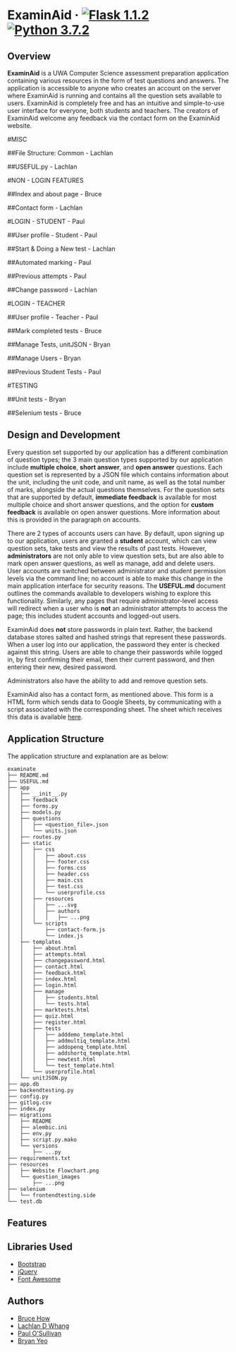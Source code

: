 # ExaminAid &middot; [![Flask 1.1.2](https://img.shields.io/badge/flask-1.0.2-blue.svg)](https://pypi.org/project/Flask/) [![Python 3.7.2](https://img.shields.io/badge/python-3.7.2-blue.svg)](https://www.python.org/downloads/release/python-372/) 

## Overview

**ExaminAid** is a UWA Computer Science assessment preparation application containing various resources in the form of test questions and answers. The application is accessible to anyone who creates an account on the server where ExaminAid is running and contains all the question sets available to users. ExaminAid is completely free and has an intuitive and simple-to-use user interface for everyone, both students and teachers. The creators of ExaminAid welcome any feedback via the contact form on the ExaminAid website.

#MISC

##File Structure: Common - Lachlan

##USEFUL.py - Lachlan

#NON - LOGIN FEATURES

##Index and about page - Bruce

##Contact form - Lachlan

#LOGIN - STUDENT - Paul

##User profile - Student - Paul

##Start & Doing a New test - Lachlan

##Automated marking - Paul

##Previous attempts - Paul

##Change password - Lachlan

#LOGIN - TEACHER

##User profile - Teacher - Paul

##Mark completed tests - Bruce

##Manage Tests, unitJSON - Bryan

##Manage Users - Bryan

##Previous Student Tests - Paul

#TESTING

##Unit tests - Bryan

##Selenium tests - Bruce

## Design and Development

Every question set supported by our application has a different combination of question types; the 3 main question types supported by our application include **multiple choice**, **short answer**, and **open answer** questions. Each question set is represented by a JSON file which contains information about the unit, including the unit code, and unit name, as well as the total number of marks, alongside the actual questions themselves. For the question sets that are supported by default, **immediate feedback** is available for most multiple choice and short answer questions, and the option for **custom feedback** is available on open answer questions. More information about this is provided in the paragraph on accounts.

There are 2 types of accounts users can have. By default, upon signing up to our application, users are granted a **student** account, which can view question sets, take tests and view the results of past tests. However, **administrators** are not only able to view question sets, but are also able to mark open answer questions, as well as manage, add and delete users. User accounts are switched between administrator and student permission levels via the command line; no account is able to make this change in the main application interface for security reasons. The **USEFUL.md** document outlines the commands available to developers wishing to explore this functionality. Similarly, any pages that require administrator-level access will redirect when a user who is **not** an administrator attempts to access the page; this includes student accounts and logged-out users.

ExaminAid does **not** store passwords in plain text. Rather, the backend database stores salted and hashed strings that represent these passwords. When a user log into our application, the password they enter is checked against this string. Users are able to change their passwords while logged in, by first confirming their email, then their current password, and then entering their new, desired password.

Administrators also have the ability to add and remove question sets.

ExaminAid also has a contact form, as mentioned above. This form is a HTML form which sends data to Google Sheets, by communicating with a script associated with the corresponding sheet. The sheet which receives this data is available [here](https://docs.google.com/spreadsheets/d/1tRqt7958lMhJuw4GvrrazpACogWdf6A6B2dD_zZ_HmE/edit?usp=sharing).

## Application Structure
The application structure and explanation are as below:
```
examinate
├── README.md
├── USEFUL.md
├── app
│   ├── __init__.py
│   ├── feedback
│   ├── forms.py
│   ├── models.py
│   ├── questions
│   │   ├── <question_file>.json
│   │   └── units.json
│   ├── routes.py
│   ├── static
│   │   ├── css
│   │   │   ├── about.css
│   │   │   ├── footer.css
│   │   │   ├── forms.css
│   │   │   ├── header.css
│   │   │   ├── main.css
│   │   │   ├── test.css
│   │   │   └── userprofile.css
│   │   ├── resources
│   │   │   ├── ...svg
│   │   │   ├── authors
│   │   │   │   ├── ...png
│   │   └── scripts
│   │       ├── contact-form.js
│   │       └── index.js
│   ├── templates
│   │   ├── about.html
│   │   ├── attempts.html
│   │   ├── changepassword.html
│   │   ├── contact.html
│   │   ├── feedback.html
│   │   ├── index.html
│   │   ├── login.html
│   │   ├── manage
│   │   │   ├── students.html
│   │   │   └── tests.html
│   │   ├── marktests.html
│   │   ├── quiz.html
│   │   ├── register.html
│   │   ├── tests
│   │   │   ├── adddemo_template.html
│   │   │   ├── addmultiq_template.html
│   │   │   ├── addopenq_template.html
│   │   │   ├── addshortq_template.html
│   │   │   ├── newtest.html
│   │   │   └── test_template.html
│   │   └── userprofile.html
│   └── unitJSON.py
├── app.db
├── backendtesting.py
├── config.py
├── gitlog.csv
├── index.py
├── migrations
│   ├── README
│   ├── alembic.ini
│   ├── env.py
│   ├── script.py.mako
│   └── versions
│       ├── ...py
├── requirements.txt
├── resources
│   ├── Website Flowchart.png
│   └── question_images
│       ├── ...png
├── selenium
│   └── frontendtesting.side
└── test.db
```

## Features


## Libraries Used
- [Bootstrap](https://getbootstrap.com/)
- [jQuery](https://jquery.com/)
- [Font Awesome](https://fontawesome.com/)

## Authors
- [Bruce How](https://github.com/brucehow)
- [Lachlan D Whang](https://github.com/ForsakenIdol)
- [Paul O'Sullivan](https://www.github.com/paulosllvn)
- [Bryan Yeo](https://github.com/Darkstorm1337)

